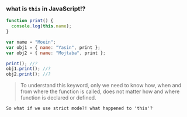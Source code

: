 ### what is `this` in JavaScript!?


```javascript
function print() {
  console.log(this.name);
}

var name = "Moein";
var obj1 = { name: "Yasin", print };
var obj2 = { name: "Mojtaba", print };

print(); //?
obj1.print(); //?
obj2.print(); //?
```

 > To understand this keyword, only we need to know how, when and from where the function is called, does not matter how and where function is declared or defined.
 
    So what if we use strict mode?! what happened to 'this'?
